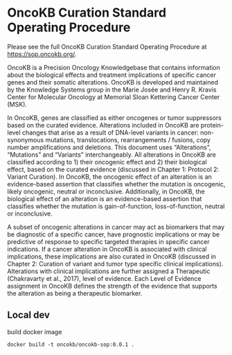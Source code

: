 # OncoKB Curation Standard Operating Procedure
Please see the full OncoKB  Curation  Standard Operating  Procedure at https://sop.oncokb.org/. 

OncoKB  is  a  Precision  Oncology  Knowledgebase  that contains  information  about  the  biological  effects and treatment  implications  of  specific  cancer  genes  and their  somatic  alterations.  OncoKB  is  developed  and maintained  by  the  Knowledge  Systems  group  in  the  Marie Josée  and  Henry  R.  Kravis  Center  for  Molecular Oncology  at  Memorial  Sloan  Kettering  Cancer  Center (MSK).  

In  OncoKB,  genes  are  classified  as  either  oncogenes or  tumor  suppressors  based  on  the  curated  evidence. Alterations  included  in  OncoKB  are  protein-level  changes that  arise  as  a  result  of  DNA-level  variants  in  cancer: non-synonymous  mutations,  translocations,  rearrangements /  fusions,  copy  number  amplifications  and deletions.  This  document  uses  “Alterations”,  “Mutations” and  “Variants”  interchangeably.  All  alterations  in OncoKB  are  classified  according  to  1)  their  oncogenic effect  and  2)  their  biological  effect,  based  on  the curated evidence  (discussed  in Chapter  1:  Protocol  2:  Variant Curation).  In  OncoKB,  the  oncogenic  effect  of  an alteration  is  an  evidence-based  assertion  that  classifies whether  the  mutation  is  oncogenic,  likely  oncogenic, neutral  or  inconclusive.  Additionally,  in  OncoKB, the  biological  effect  of  an  alteration  is  an  evidence-based assertion  that  classifies  whether  the  mutation  is gain-of-function,  loss-of-function,  neutral  or  inconclusive.  

A subset  of  oncogenic  alterations  in  cancer  may  act as  biomarkers  that  may  be  diagnostic  of  a  specific cancer, have  prognostic  implications  or  may  be  predictive of  response  to  specific  targeted  therapies  in  specific cancer indications.  If  a  cancer  alteration  in  OncoKB  is  associated with  clinical  implications,  these  implications  are also curated  in  OncoKB  (discussed  in Chapter  2:  Curation of  variant  and  tumor  type  specific  clinical implications).  Alterations  with  clinical  implications are  further  assigned  a  Therapeutic  (Chakravarty  et al., 2017),  level  of  evidence.  Each  Level  of  Evidence  assignment in  OncoKB  defines  the  strength  of  the  evidence that  supports  the  alteration  as  being  a  therapeutic biomarker.  

## Local dev
build docker image
```
docker build -t oncokb/oncokb-sop:0.0.1 .
```

